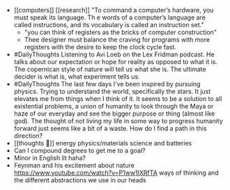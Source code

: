 - [[computers]] [[research]] "To command a computer’s hardware, you must speak its language. Th e words of a
computer’s language are called instructions, and its vocabulary is called an instruction
set."
    - "you can
think of registers as the bricks of computer construction"
    - Thee designer must balance the craving for programs with more registers  with the desire to keep the clock cycle fast.
- #DailyThoughts Listening to Avi Loeb on the Lex Fridman podcast. He talks about our expectation or hope for reality as opposed to what it is. The copernican style of nature will tell us what she is. The ultimate decider is what is, what experiment tells us.
- #DailyThoughts The last few days I've been inspired by pursuing physics. Trying to understand the world, specifically the stars. It just elevates me from things when I think of it. It seems to be a solution to all existential problems, a union of humanity to look through the Maya or haze of our everyday and see the bigger purpose or thing (almost like god). The thought of not living my life in some way to progress humanity forward just seems like a bit of a waste. How do I find a path in this direction?
- [[thoughts 🤔]] energy physics/materials science and batteries
- Can I compound degrees to get me to a goal?
- Minor in English lit haha?
- Feynman and his excitement about nature https://www.youtube.com/watch?v=P1ww1IXRfTA ways of thinking and the different abstractions we use in our heads
